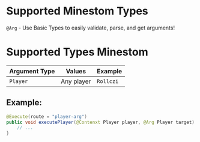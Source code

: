 # Supported Minestom Types

`@Arg` - Use Basic Types to easily validate, parse, and get arguments!

# Supported Types Minestom

| Argument Type | Values     | Example   |
| ------------- | ---------- | --------- |
| `Player`      | Any player | `Rollczi` |

## Example:

```java Example.java
@Execute(route = "player-arg")
public void executePlayer(@Contenxt Player player, @Arg Player target) {
    // ...
}
```
